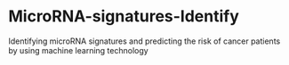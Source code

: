 # MicroRNA-signatures-Identify
Identifying microRNA signatures and predicting the risk of cancer patients by using machine learning technology
